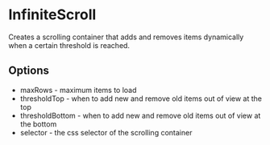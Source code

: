# InfiniteScroll

Creates a scrolling container that adds and removes items dynamically when a certain threshold is reached.

## Options
 * maxRows - maximum items to load
 * thresholdTop - when to add new and remove old items out of view at the top
 * thresholdBottom - when to add new and remove old items out of view at the bottom
 * selector - the css selector of the scrolling container


